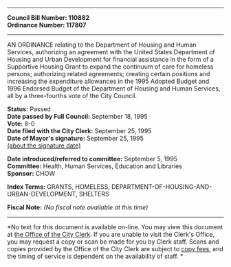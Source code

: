 * * * * *  
  
**Council Bill Number: [](#h0)[](#h2)110882**   
**Ordinance Number: 117807**  
  
* * * * *  
  
AN ORDINANCE relating to the Department of Housing and Human Services, authorizing an agreement with the United States Department of Housing and Urban Development for financial assistance in the form of a Supportive Housing Grant to expand the continuum of care for homeless persons; authorizing related agreements; creating certain positions and increasing the expenditure allowances in the 1995 Adopted Budget and 1996 Endorsed Budget of the Department of Housing and Human Services, all by a three-fourths vote of the City Council.  
  
**Status:** Passed   
**Date passed by Full Council:** September 18, 1995   
**Vote:** 8-0   
**Date filed with the City Clerk:** September 25, 1995   
**Date of Mayor's signature:** September 25, 1995   
[(about the signature date)](/~public/approvaldate.htm)   
  
  
**Date introduced/referred to committee:** September 5, 1995   
**Committee:** Health, Human Services, Education and Libraries   
**Sponsor:** CHOW   
  
**Index Terms:** GRANTS, HOMELESS, DEPARTMENT-OF-HOUSING-AND-URBAN-DEVELOPMENT, SHELTERS  
  
**Fiscal Note:** *(No fiscal note available at this time)*  
  
* * * * *  
  
*No text for this document is available on-line. You may view this document at [the Office of the City Clerk](http://www.seattle.gov/leg/clerk/contactUs.htm). If you are unable to visit the Clerk's Office, you may request a copy or scan be made for you by Clerk staff. Scans and copies provided by the Office of the City Clerk are subject to [copy fees](http://clerk.seattle.gov/~public/clerkfees.htm), and the timing of service is dependent on the availability of staff. *  
  
  
